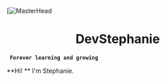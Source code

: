 [![MasterHead](https://www.canva.com/design/DAGCJRM7aPs/zWMiIDHTm6xO9YV8_kX-BQ/edit)

<H1 align ="center"> DevStephanie </H1>

**` Forever learning and growing`** 

**Hi! ** I'm Stephanie. 
